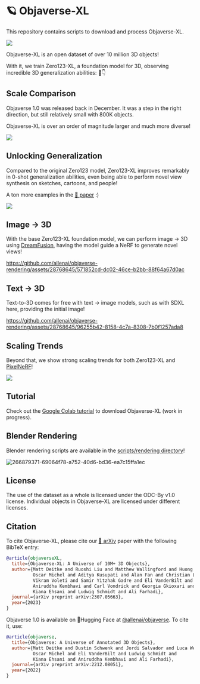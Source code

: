 # 🪐 Objaverse-XL

This repository contains scripts to download and process Objaverse-XL.

<img src="https://mattdeitke.com/static/1cdcdb2ef7033e177ca9ae2975a9b451/9c1ca/objaverse-xl.webp">

Objaverse-XL is an open dataset of over 10 million 3D objects!

With it, we train Zero123-XL, a foundation model for 3D, observing incredible 3D generalization abilities: 🧵👇

## Scale Comparison

Objaverse 1.0 was released back in December. It was a step in the right direction, but still relatively small with 800K objects.

Objaverse-XL is over an order of magnitude larger and much more diverse!

<img src="https://github.com/allenai/objaverse-rendering/assets/28768645/43833dd3-ec97-4a3d-8782-00a6aea584b4">

## Unlocking Generalization

Compared to the original Zero123 model, Zero123-XL improves remarkably in 0-shot generalization abilities, even being able to perform novel view synthesis on sketches, cartoons, and people!

A ton more examples in the [📝 paper](https://arxiv.org/abs/2307.05663) :)

<img src="https://github.com/allenai/objaverse-rendering/assets/28768645/8470e4df-e39d-444b-9871-58fbee4b87fd">

## Image → 3D

With the base Zero123-XL foundation model, we can perform image → 3D using [DreamFusion](https://dreamfusion3d.github.io/), having the model guide a NeRF to generate novel views!

https://github.com/allenai/objaverse-rendering/assets/28768645/571852cd-dc02-46ce-b2bb-88f64a67d0ac

## Text → 3D

Text-to-3D comes for free with text → image models, such as with SDXL here, providing the initial image!

https://github.com/allenai/objaverse-rendering/assets/28768645/96255b42-8158-4c7a-8308-7b0f1257ada8

## Scaling Trends

Beyond that, we show strong scaling trends for both Zero123-XL and [PixelNeRF](https://alexyu.net/pixelnerf/)!

<img src="https://github.com/allenai/objaverse-rendering/assets/28768645/0c8bb433-27df-43a1-8cb8-1772007c0899">

## Tutorial

Check out the [Google Colab tutorial](//colab.research.google.com/drive/1zd4ri7ie_i5TYSUA9xHARh5W8nzrYpwg?usp=sharing) to download Objaverse-XL (work in progress).

## Blender Rendering

Blender rendering scripts are available in the [scripts/rendering directory](https://github.com/allenai/objaverse-xl/tree/main/scripts/rendering)!

![266879371-69064f78-a752-40d6-bd36-ea7c15ffa1ec](https://github.com/allenai/objaverse-xl/assets/28768645/2f042d94-090b-4fd0-b37d-23b5971987ed)

## License

The use of the dataset as a whole is licensed under the ODC-By v1.0 license. Individual objects in Objaverse-XL are licensed under different licenses.

## Citation

To cite Objaverse-XL, please cite our [📝 arXiv](https://arxiv.org/abs/2307.05663) paper with the following BibTeX entry:

```bibtex
@article{objaverseXL,
  title={Objaverse-XL: A Universe of 10M+ 3D Objects},
  author={Matt Deitke and Ruoshi Liu and Matthew Wallingford and Huong Ngo and
          Oscar Michel and Aditya Kusupati and Alan Fan and Christian Laforte and
          Vikram Voleti and Samir Yitzhak Gadre and Eli VanderBilt and
          Aniruddha Kembhavi and Carl Vondrick and Georgia Gkioxari and
          Kiana Ehsani and Ludwig Schmidt and Ali Farhadi},
  journal={arXiv preprint arXiv:2307.05663},
  year={2023}
}
```

Objaverse 1.0 is available on 🤗Hugging Face at [@allenai/objaverse](https://huggingface.co/datasets/allenai/objaverse). To cite it, use:

```bibtex
@article{objaverse,
  title={Objaverse: A Universe of Annotated 3D Objects},
  author={Matt Deitke and Dustin Schwenk and Jordi Salvador and Luca Weihs and
          Oscar Michel and Eli VanderBilt and Ludwig Schmidt and
          Kiana Ehsani and Aniruddha Kembhavi and Ali Farhadi},
  journal={arXiv preprint arXiv:2212.08051},
  year={2022}
}
```


